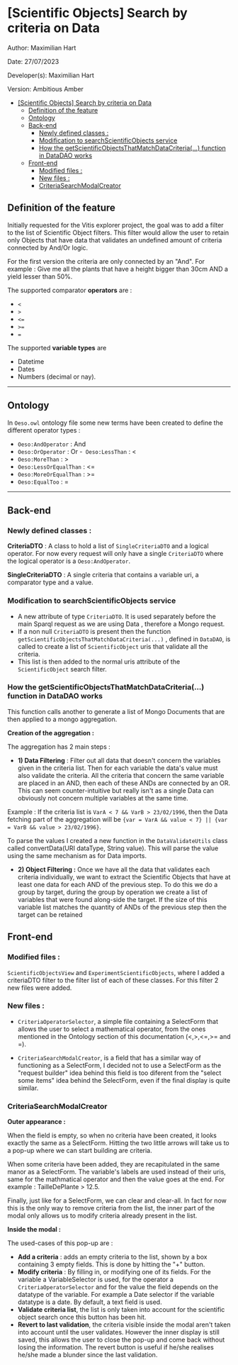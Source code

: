 # [Scientific Objects] Search by criteria on Data

Author: Maximilian Hart

Date: 27/07/2023

Developer(s): Maximilian Hart

Version: Ambitious Amber


<!-- TOC -->
* [[Scientific Objects] Search by criteria on Data](#scientific-objects-search-by-criteria-on-data)
  * [Definition of the feature](#definition-of-the-feature)
  * [Ontology](#ontology)
  * [Back-end](#back-end)
    * [Newly defined classes :](#newly-defined-classes-)
    * [Modification to searchScientificObjects service](#modification-to-searchscientificobjects-service)
    * [How the getScientificObjectsThatMatchDataCriteria(...) function in DataDAO works](#how-the-getscientificobjectsthatmatchdatacriteria-function-in-datadao-works)
  * [Front-end](#front-end)
    * [Modified files :](#modified-files-)
    * [New files :](#new-files-)
    * [CriteriaSearchModalCreator](#criteriasearchmodalcreator)
<!-- TOC -->

## Definition of the feature

Initially requested for the Vitis explorer project, the goal was to add a filter to the list of Scientific Object filters.
This filter would allow the user to retain only Objects that have data that validates an undefined amount of criteria connected
by And/Or logic.  

For the first version the criteria are only connected by an "And". For example : Give me all the plants that have a height 
bigger than 30cm AND a yield lesser than 50%.

The supported comparator **operators** are :

- `<` 
- `>`
- `<=`
- `>=` 
- `=`

The supported **variable types** are 
- Datetime
- Dates 
- Numbers (decimal or nay).

***

## Ontology

In `Oeso.owl` ontology file some new terms have been created to define the different operator types : 

- `Oeso:AndOperator` : And
- `Oeso:OrOperator` : Or
-` Oeso:LessThan` : <
- `Oeso:MoreThan` : >
- `Oeso:LessOrEqualThan` : <=
- `Oeso:MoreOrEqualThan` : >=
- `Oeso:EqualToo` : =

***

## Back-end

### Newly defined classes :

**CriteriaDTO** : A class to hold a list of `SingleCriteriaDTO` and a logical operator. For now every request will only 
have a single `CriteriaDTO` where the logical operator is a `Oeso:AndOperator`.

**SingleCriteriaDTO** : A single criteria that contains a variable uri, a comparator type and a value.

### Modification to searchScientificObjects service

- A new attribute of type `CriteriaDTO`. It is used separately before the main Sparql request as we are using Data
, therefore a Mongo request. 
- If a non null `CriteriaDTO` is present then the function `getScientificObjectsThatMatchDataCriteria(...)`
, defined in `DataDAO`, is called to create a list of `ScientificObject` uris that validate all the criteria. 
- This list is then added to the normal uris attribute of the `ScientificObject` search filter.

### How the getScientificObjectsThatMatchDataCriteria(...) function in DataDAO works

This function calls another to generate a list of Mongo Documents that are then applied to a mongo aggregation.

**Creation of the aggregation :**

The aggregation has 2 main steps :

- **1) Data Filtering** : Filter out all data that doesn't concern the variables given in the criteria list. Then for each variable the data's value
must also validate the criteria. All the criteria that concern the same variable are placed in an AND, then each of these ANDs
are connected by an OR. This can seem counter-intuitive but really isn't as a single Data can obviously not
concern multiple variables at the same time.

Example : If the criteria list is `VarA < 7 && VarB > 23/02/1996`, then the Data fetching part of the aggregation will be `{var = VarA && value < 7} || {var = VarB && value > 23/02/1996}`.

To parse the values I created a new function in the `DataValidateUtils` class called convertData(URI dataType, String value). 
This will parse the value using the same mechanism as for Data imports.

- **2) Object Filtering :** Once we have all the data that validates each criteria individually, we want to extract the Scientific Objects that
have at least one data for each AND of the previous step. To do this we do a group by target, during the group by operation we create a list of variables
that were found along-side the target. If the size of this variable list matches the quantity of ANDs of the previous step 
then the target can be retained


## Front-end

### Modified files :

`ScientificObjectsView` and `ExperimentScientificObjects`, where I added a criteriaDTO filter to
the filter list of each of these classes. For this filter 2 new files were added.

### New files :

- `CriteriaOperatorSelector`, a simple file containing a SelectForm that allows the user
to select a mathematical operator, from the ones mentioned in the Ontology section of this documentation (<,>,<=,>= and =).

- `CriteriaSearchModalCreator`, is a field that has a similar way of functioning as a SelectForm,
I decided not to use a SelectForm as the "request builder" idea behind this field is too diferent from the
"select some items" idea behind the SelectForm, even if the final display is quite similar.

### CriteriaSearchModalCreator

**Outer appearance :**

When the field is empty, so when no criteria have been created, it looks exactly the same as a SelectForm. 
Hitting the two little arrows will take us to a pop-up where we can start building are criteria.

When some criteria have been added, they are recapitulated in the same manor as a SelectForm. The variable's labels are
used instead of their uris, same for the mathmatical operator and then the value goes at the end. For example :
TailleDePlante > 12.5.

Finally, just like for a SelectForm, we can clear and clear-all. In fact for now this is the only way to remove criteria from the list,
the inner part of the modal only allows us to modify criteria already present in the list.

**Inside the modal :**

The used-cases of this pop-up are : 
- **Add a criteria** : adds an empty criteria to the list, shown by a box containing 3 empty fields.
This is done by hitting the "+" button.
- **Modify criteria** : By filling in, or modifying one of its fields. For the variable a VariableSelector is used, for
the operator a `CriteriaOperatorSelector` and for the value the field depends on the datatype of the variable. 
For example a Date selector if the variable datatype is a date. By default, a text field is used.
- **Validate criteria list**, the list is only taken into account for the scientific object search once this button has been hit.
- **Revert to last validation**, the criteria visible inside the modal aren't taken into account until the user validates. However
the inner display is still saved, this allows the user to close the pop-up and come back without losing the information. 
The revert button is useful if he/she realises he/she made a blunder since the last validation.